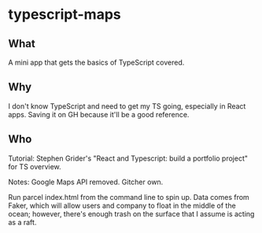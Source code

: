 # typescript-maps

## What

A mini app that gets the basics of TypeScript covered.

## Why

I don't know TypeScript and need to get my TS going, especially in React apps. Saving it on GH because it'll be a good reference.

## Who

Tutorial: Stephen Grider's "React and Typescript: build a portfolio project" for TS overview.

Notes:
Google Maps API removed. Gitcher own.

Run parcel index.html from the command line to spin up.
Data comes from Faker, which will allow users and company to float in the middle of the ocean; however, there's enough trash on the surface that I assume is acting as a raft.
